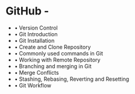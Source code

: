 # GitHub -
- • Version Control
- • Git Introduction
- • Git Installation
- • Create and Clone Repository
- • Commonly used commands in Git
- • Working with Remote Repository
- • Branching and merging in Git
- • Merge Conflicts
- • Stashing, Rebasing, Reverting and Resetting
- • Git Workflow
